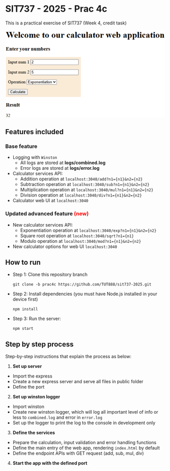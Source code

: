 # SIT737 - 2025 - Prac 4c

This is a practical exercise of SIT737 (Week 4, credit task)

![image.png](image.png)


## Features included
### Base feature
- Logging with `Winston`
  - All logs are stored at **logs/combined.log**
  - Error logs are stored at **logs/error.log**
- Calculator services API:
  - Addition operation at `localhost:3040/add?n1={n1}&n2={n2}`
  - Subtraction operation at `localhost:3040/sub?n1={n1}&n2={n2}`
  - Multiplication operation at `localhost:3040/mul?n1={n1}&n2={n2}`
  - Division operation at `localhost:3040/div?n1={n1}&n2={n2}`
- Calculator web UI at `localhost:3040`

### Updated advanced feature <span style="color: red">(new)</span>
- New calculator services API:
  - Exponentiation operation at `localhost:3040/exp?n1={n1}&n2={n2}`
  - Square root operation at `localhost:3040/sqrt?n1={n1}`
  - Modulo operation at `localhost:3040/mod?n1={n1}&n2={n2}`
- New calculator options for web UI `localhost:3040`

## How to run
- Step 1: Clone this repository branch
  ```
  git clone -b prac4c https://github.com/TUT888/sit737-2025.git
  ```
- Step 2: Install dependencies (you must have Node.js installed in your device first)
  ```
  npm install
  ```
- Step 3: Run the server:
  ```
  npm start
  ```

## Step by step process
Step-by-step instructions that explain the process as below:
1. **Set up server**
  - Import the express
  - Create a new express server and serve all files in public folder
  - Define the port
2. **Set up winston logger**
  - Import winston
  - Create new winston logger, which will log all important level of info or less to `combined.log` and error in `error.log`
  - Set up the logger to print the log to the console in development only
3. **Define the services**
  - Prepare the calculation, input validation and error handling functions
  - Define the main entry of the web app, rendering `index.html` by default
  - Define the endpoint APIs with GET request (add, sub, mul, div)
4. **Start the app with the defined port**